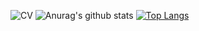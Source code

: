 ![CV](https://www.notion.so/Daehyun-Cho-CV-a7b3f545b8654c59803674c1153fafbc)
![Anurag's github stats](https://github-readme-stats.vercel.app/api?username=1pha&show_icons=true&theme=radical)
[![Top Langs](https://github-readme-stats.vercel.app/api/top-langs/?username=1pha&layout=compact)](https://github.com/anuraghazra/github-readme-stats)
